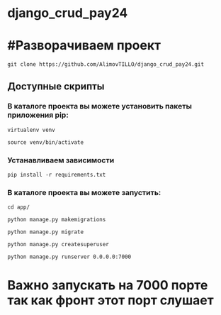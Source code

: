 # django_crud_pay24

# #Разворачиваем проект
`git clone https://github.com/AlimovTILLO/django_crud_pay24.git`

## Доступные скрипты

### В каталоге проекта вы можете установить пакеты приложения pip:

`virtualenv venv`

`source venv/bin/activate`

### Устанавливаем зависимости 
`pip install -r requirements.txt`

### В каталоге проекта вы можете запустить:
`cd app/`

`python manage.py makemigrations`

`python manage.py migrate`

`python manage.py createsuperuser`

`python manage.py runserver 0.0.0.0:7000`

# Важно запускать на 7000 порте так как фронт этот порт слушает